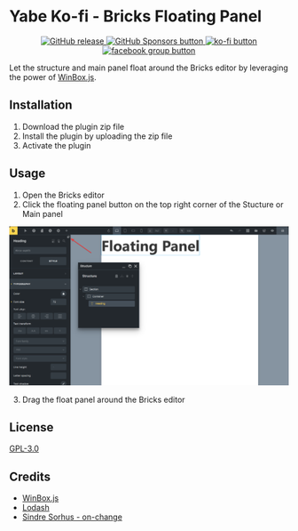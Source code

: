 # Yabe Ko-fi - Bricks Floating Panel

<p align="center">
    <a aria-label="GitHub release (latest by date including pre-releases)" href="https://github.com/yabe-ko-fi/bricks-floating-panel/releases">
        <picture>
            <img alt="GitHub release" src="https://img.shields.io/github/v/release/yabe-ko-fi/bricks-floating-panel?include_prereleases&logo=github">
        </picture>
    </a>
    <a aria-label="GitHub Sponsors" href="https://github.com/sponsors/suabahasa">
        <picture>
            <img alt="GitHub Sponsors button" src="https://img.shields.io/github/sponsors/suabahasa?logo=github">
        </picture>
    </a>
    <a aria-label="Support me on Ko-fi" href="https://ko-fi.com/Q5Q75XSF7">
        <picture>
            <img alt="ko-fi button" src="https://img.shields.io/badge/Buy_me_a_Coffee-ff5e5b?logo=ko-fi&label=Ko-fi">
        </picture>
    </a>
    <a aria-label="Join Our Facebook community" href="https://www.facebook.com/groups/1142662969627943">
        <picture>
            <img alt="facebook group button" src="https://img.shields.io/badge/Join_us-0866ff?logo=facebook&label=Community">
        </picture>
    </a>
</p>

Let the structure and main panel float around the Bricks editor by leveraging the power of [WinBox.js](https://nextapps-de.github.io/winbox/).

## Installation

1. Download the plugin zip file
2. Install the plugin by uploading the zip file
3. Activate the plugin

## Usage

1. Open the Bricks editor
2. Click the floating panel button on the top right corner of the Stucture or Main panel

![Floating Panel](./screenshot.png)

3. Drag the float panel around the Bricks editor


## License

[GPL-3.0](./LICENSE)

## Credits

- [WinBox.js](https://nextapps-de.github.io/winbox/)
- [Lodash](https://lodash.com)
- [Sindre Sorhus - on-change](https://github.com/sindresorhus/on-change)